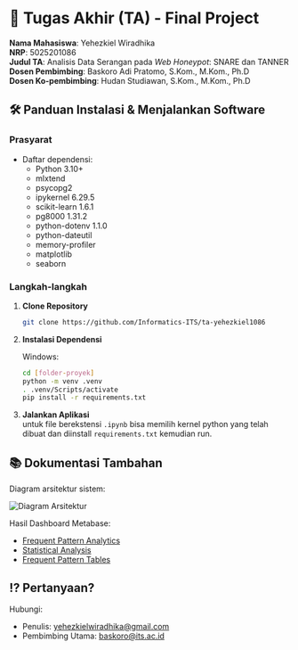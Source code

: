 # 🏁 Tugas Akhir (TA) - Final Project

**Nama Mahasiswa**: Yehezkiel Wiradhika <br />
**NRP**: 5025201086 <br />
**Judul TA**: Analisis Data Serangan pada *Web Honeypot*: SNARE dan TANNER <br />
**Dosen Pembimbing**: Baskoro Adi Pratomo, S.Kom., M.Kom., Ph.D <br />
**Dosen Ko-pembimbing**: Hudan Studiawan, S.Kom., M.Kom., Ph.D

<!-- ## 📺 Demo Aplikasi   -->
<!-- Embed video demo di bawah ini (ganti `VIDEO_ID` dengan ID video YouTube Anda): -->

<!-- [![Demo Aplikasi](https://i.ytimg.com/vi/zIfRMTxRaIs/maxresdefault.jpg)](https://www.youtube.com/watch?v=VIDEO_ID)   -->
<!-- *Klik gambar di atas untuk menonton demo* -->

<!-- *Konten selanjutnya hanya merupakan contoh awalan yang baik. Anda dapat berimprovisasi bila diperlukan.* -->

## 🛠 Panduan Instalasi & Menjalankan Software

### Prasyarat  
- Daftar dependensi:
  - Python 3.10+
  - mlxtend
  - psycopg2
  - ipykernel 6.29.5
  - scikit-learn 1.6.1
  - pg8000 1.31.2 
  - python-dotenv 1.1.0
  - python-dateutil
  - memory-profiler
  - matplotlib
  - seaborn

### Langkah-langkah  
1. **Clone Repository**  
   ```bash
   git clone https://github.com/Informatics-ITS/ta-yehezkiel1086
   ```
2. **Instalasi Dependensi**

   Windows:
   ```bash
   cd [folder-proyek]
   python -m venv .venv
   . .venv/Scripts/activate
   pip install -r requirements.txt
   ```
<!-- 3. **Konfigurasi** -->
<!-- - Salin/rename file .env.example menjadi .env
- Isi variabel lingkungan sesuai kebutuhan (database, API key, dll.) -->
3. **Jalankan Aplikasi** <br />
   untuk file berekstensi `.ipynb` bisa memilih kernel python yang telah dibuat dan diinstall `requirements.txt` kemudian run.

   <!-- ```bash
   docker compose up -d
   ``` -->
<!-- 4. Buka browser dan kunjungi: `http://localhost:3000` -->

## 📚 Dokumentasi Tambahan

<!-- - [![Dokumentasi API]](docs/api.md) -->
Diagram arsitektur sistem:

![Diagram Arsitektur](docs/sistem_diagram.png)
<!-- - [![Struktur Basis Data]](docs/database_schema.sql) -->

Hasil Dashboard Metabase:

- [Frequent Pattern Analytics](docs/Web%20Honeypot%20Frequent%20Pattern%20Analytics.pdf)
- [Statistical Analysis](docs/Web%20Honeypot%20Statistical%20Analytics.pdf)
- [Frequent Pattern Tables](docs/Web%20Honeypot%20Frequent%20Pattern%20Tables.pdf)

<!-- ## ✅ Validasi

Pastikan proyek memenuhi kriteria berikut sebelum submit:
- Source code dapat di-build/run tanpa error
- Video demo jelas menampilkan fitur utama
- README lengkap dan terupdate
- Tidak ada data sensitif (password, API key) yang ter-expose -->

## ⁉️ Pertanyaan?

Hubungi:
- Penulis: yehezkielwiradhika@gmail.com
- Pembimbing Utama: baskoro@its.ac.id
